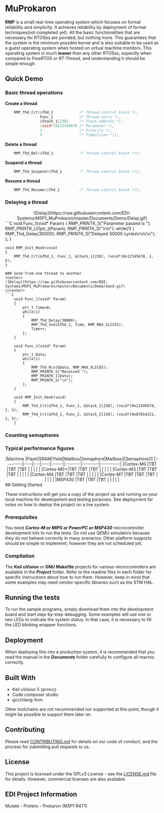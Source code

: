 # MuProkaron

**RMP** is a small real-time operating system which focuses on formal reliability and simplicity. It achieves reliability by deployment of formal techniques(not completed yet). All the basic functionalities that are necessary for RTOSes are povided, but nothing more. This guarantees that the system is the minimum possible kernel and is also suitable to be used as a guest operating system when hosted on virtual machine monitors.
This operating system is much **leaner** than any other RTOSes, especilly when compared to _FreeRTOS_ or _RT-Thread_, and understanding it should be simple enough.

## Quick Demo
### Basic thread operations
**Create a thread**
```C
    RMP_Thd_Crt(&Thd_1            /* Thread control block */, 
                Func_1            /* Thread entry */,
                &Stack_1[238]     /* Stack address */,
                (void*)0x12345678 /* Parameter */,
                1                 /* Priority */, 
                5                 /* Timeslices */);
```
**Delete a thread**
```C
    RMP_Thd_Del(&Thd_1            /* Thread control block */);
```
**Suspend a thread**
```C
    RMP_Thd_Suspend(&Thd_1        /* Thread control block */);
```
**Resume a thread**
```C
    RMP_Thd_Resume(&Thd_1         /* Thread control block */);
```

### Delaying a thread
<center>
![Delay](https://raw.githubusercontent.com/EDI-Systems/M5P1_MuProkaron/master/Documents/Demo/Delay.gif)
</center>
```C
    void Func_1(void* Param)
    {
        RMP_PRINTK_S("Parameter passed is ");
        RMP_PRINTK_U((ptr_t)Param);
        RMP_PRINTK_S("\r\n");
        while(1)
        {
            RMP_Thd_Delay(30000);
            RMP_PRINTK_S("Delayed 30000 cycles\r\n\r\n");
        };
    }

    void RMP_Init_Hook(void)
    {
        RMP_Thd_Crt(&Thd_1, Func_1, &Stack_1[238], (void*)0x12345678, 1, 5);
    }
```
### Send from one thread to another
<center>
![Delay](https://raw.githubusercontent.com/EDI-Systems/M5P1_MuProkaron/master/Documents/Demo/Send.gif)
</center>
```C
    void Func_1(void* Param)
    {
        ptr_t Time=0;
        while(1)
        {
            RMP_Thd_Delay(30000);
            RMP_Thd_Snd(&Thd_2, Time, RMP_MAX_SLICES);
            Time++;
        };
    }

    void Func_2(void* Param)
    {
        ptr_t Data;
        while(1)
        {
            RMP_Thd_Rcv(&Data, RMP_MAX_SLICES);
            RMP_PRINTK_S("Received ");
            RMP_PRINTK_I(Data);
            RMP_PRINTK_S("\n");
        };
    }

    void RMP_Init_Hook(void)
    {
        RMP_Thd_Crt(&Thd_1, Func_1, &Stack_1[238], (void*)0x12345678, 1, 5);
        RMP_Thd_Crt(&Thd_2, Func_2, &Stack_2[238], (void*)0x87654321, 1, 5);
    }
```

### Counting semaphores

### Typical performance figures
<center>
|Machine   |Flash|SRAM|Yield|Mailbox|Semaphore|Mailbox/I|Semaphore/I|
|:--------:|:---:|:--:|:---:|:-----:|:-------:|:-------:|:---------:|
|Cortex-M0 |TBT  |TBT |TBT  |       |         |         |           |
|Cortex-M0+|TBT  |TBT |TBT  |       |         |         |           |
|Cortex-M3 |TBT  |TBT |TBT  |       |         |         |           |
|Cortex-M4 |TBT  |TBT |TBT  |       |         |         |           |
|Cortex-M7 |TBT  |TBT |TBT  |       |         |         |           |
|MSP430    |TBT  |TBT |TBT  |       |         |         |           |
</center>
## Getting Started

These instructions will get you a copy of the project up and running on your local machine for development and testing purposes. See deployment for notes on how to deploy the project on a live system.

### Prerequisites

You need **_Cortex-M or MIPS or PowerPC or MSP430_** microcontroller development kits to run the tests. Do not use QEMU simulators because they do not behave correctly in many scenarios.
Other platform supports should be simple to implement, however they are not scheduled yet.

### Compilation

The **Keil uVision** or **GNU Makefile** projects for various microcontrollers are available in the **_Project_** folder. Refer to the readme files in each folder for specific instructions about how to run them. However, keep in mind that some examples may need vendor-specific libraries such as the STM HAL.

## Running the tests

To run the sample programs, simply download them into the development board and start step-by-step debugging. Some examples will use one or two LEDs to indicate the system status. In that case, it is necessary to fill the LED blinking wrapper functions.

## Deployment

When deploying this into a production system, it is recommended that you read the manual in the **_Documents_** folder carefully to configure all macros correctly.

## Built With

- Keil uVision 5 (armcc)
- Code composer studio
- gcc/clang-llvm

Other toolchains are not recommended nor supported at this point, though it might be possible to support them later on.

## Contributing

Please read [CONTRIBUTING.md](CONTRIBUTING.md) for details on our code of conduct, and the process for submitting pull requests to us.

## License

This project is licensed under the GPLv3 License - see the [LICENSE.md](LICENSE.md) file for details. However, commercial licenses are also available.

## EDI Project Information
Mutate - Protero - Prokaron (M5P1 R4T1)

